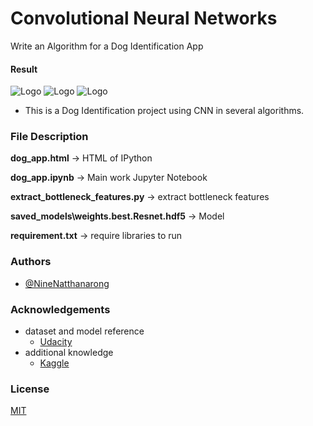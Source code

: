 # Convolutional Neural Networks

Write an Algorithm for a Dog Identification App 

#### Result

![Logo](https://dev-to-uploads.s3.amazonaws.com/uploads/articles/th5xamgrr6se0x5ro4g6.png)
![Logo](https://dev-to-uploads.s3.amazonaws.com/uploads/articles/th5xamgrr6se0x5ro4g6.png)
![Logo](https://dev-to-uploads.s3.amazonaws.com/uploads/articles/th5xamgrr6se0x5ro4g6.png)

- This is a Dog Identification project using CNN in several algorithms.

### File Description
**dog_app.html** -> HTML of IPython

**dog_app.ipynb** -> Main work Jupyter Notebook

**extract_bottleneck_features.py** -> extract bottleneck features

**saved_models\weights.best.Resnet.hdf5** -> Model

**requirement.txt** -> require libraries to run

### Authors

- [@NineNatthanarong](https://github.com/NineNatthanarong)
### Acknowledgements
- dataset and model reference
    - [Udacity](https://www.udacity.com/)
- additional knowledge
    - [Kaggle](https://www.kaggle.com/)
### License

[MIT](https://choosealicense.com/licenses/mit/)